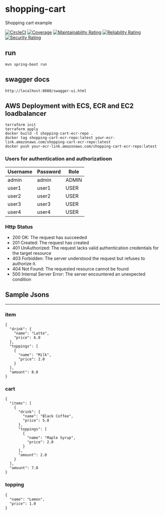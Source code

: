 # shopping-cart
Shopping cart example

[![CircleCI](https://circleci.com/gh/yigithanbalci/shopping-cart.svg?style=svg)](https://circleci.com/gh/yigithanbalci/shopping-cart)
[![Coverage](https://sonarcloud.io/api/project_badges/measure?project=shopping-cart&metric=coverage)](https://sonarcloud.io/dashboard?id=shopping-cart)
[![Maintainability Rating](https://sonarcloud.io/api/project_badges/measure?project=shopping-cart&metric=sqale_rating)](https://sonarcloud.io/dashboard?id=shopping-cart)
[![Reliability Rating](https://sonarcloud.io/api/project_badges/measure?project=shopping-cart&metric=reliability_rating)](https://sonarcloud.io/dashboard?id=shopping-cart)
[![Security Rating](https://sonarcloud.io/api/project_badges/measure?project=shopping-cart&metric=security_rating)](https://sonarcloud.io/dashboard?id=shopping-cart)


## run
```
mvn spring-boot run
```
## swagger docs
```
http://localhost:8080/swagger-ui.html
```

## AWS Deployment with ECS, ECR and EC2 loadbalancer
```
terraform init
terraform apply
docker build -t shopping-cart-ecr-repo .
docker tag shopping-cart-ecr-repo:latest your-ecr-link.amazonaws.com/shopping-cart-ecr-repo:latest
docker push your-ecr-link.amazonaws.com/shopping-cart-ecr-repo:latest
```

### Users for authentication and authorizatioon

| Username | Password | Role |
| -----------| ------ | ------ |
| admin | admin| ADMIN | 
| user1 | user1 | USER | 
| user2 | user2 | USER | 
| user3 | user3 | USER | 
| user4 | user4 | USER | 

### Http Status
- 200 OK: The request has succeeded
- 201 Created: The request has created
- 401 UnAuthorized: The request lacks valid authentication credentials for the target resource 
- 403 Forbidden: The server understood the request but refuses to authorize it. 
- 404 Not Found: The requested resource cannot be found
- 500 Internal Server Error: The server encountered an unexpected condition 


## Sample Jsons
___

### item
```
{
  "drink": {
    "name": "Latte",
    "price": 6.0
  },
  "toppings": [
    {
      "name": "Milk",
      "price": 2.0
    }
  ],
  "amount": 8.0
}
```
### cart
```
{
  "items": [
    {
      "drink": {
        "name": "Black Coffee",
        "price": 5.0
      },
      "toppings": [
        {
          "name": "Maple Syrup",
          "price": 2.0
        }
      ],
      "amount": 2.0
    }
  ],
  "amount": 7.0
}
```
### topping
```
{
  "name": "Lemon",
  "price": 1.0
}
```
